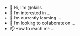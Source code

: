 - 👋 Hi, I’m @akiils
- 👀 I’m interested in ...
- 🌱 I’m currently learning ...
- 💞️ I’m looking to collaborate on ...
- 📫 How to reach me ...

<!---
akiils/akiils is a ✨ special ✨ repository because its `README.md` (this file) appears on your GitHub profile.
You can click the Preview link to take a look at your changes.
--->
